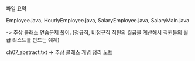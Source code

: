 파일 요약 

Employee.java, HourlyEmployee.java, SalaryEmployee.java, SalaryMain.java

-> 추상 클래스 연습문제 풀이. (정규직, 비정규직 직원의 월급을 계산해서 직원들의 월급 리스트를 만드는 예제) 

ch07_abstract.txt -> 추상 클래스 개념 정리 노트
